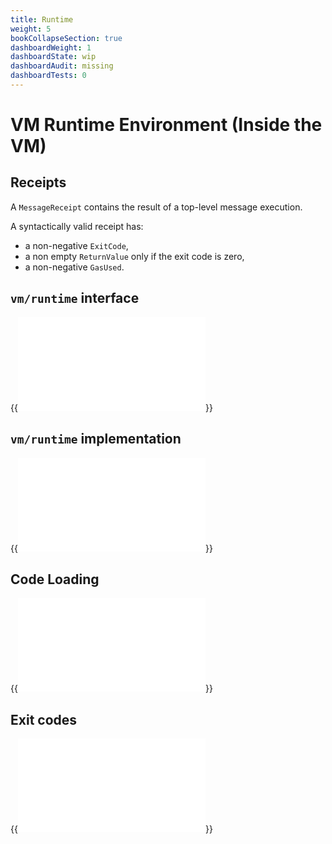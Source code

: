 ```yaml
---
title: Runtime
weight: 5
bookCollapseSection: true
dashboardWeight: 1
dashboardState: wip
dashboardAudit: missing
dashboardTests: 0
---
```


# VM Runtime Environment (Inside the VM)

## Receipts

A `MessageReceipt` contains the result of a top-level message execution.

A syntactically valid receipt has:

- a non-negative `ExitCode`,
- a non empty `ReturnValue` only if the exit code is zero,
- a non-negative `GasUsed`.

## `vm/runtime` interface

{{<embed src="/externals/specs-actors/actors/runtime/runtime.go" lang="go" >}}

## `vm/runtime` implementation

{{<embed src="impl/runtime.go" lang="go" >}}

## Code Loading

{{<embed src="impl/codeload.go" lang="go" >}}

## Exit codes

{{<embed src="/externals/specs-actors/actors/runtime/exitcode/common.go" lang="go" >}}

